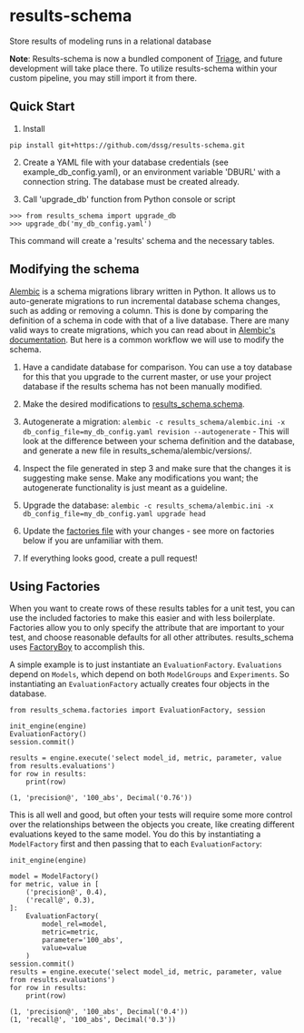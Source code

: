 # results-schema
Store results of modeling runs in a relational database

**Note**: Results-schema is now a bundled component of [Triage](https://github.com/dssg/triage), and future development will take place there. To utilize results-schema within your custom pipeline, you may still import it from there.

## Quick Start

1. Install

`pip install git+https://github.com/dssg/results-schema.git`

2. Create a YAML file with your database credentials (see example_db_config.yaml), or an environment variable 'DBURL' with a connection string. The database must be created already.

3. Call 'upgrade_db' function from Python console or script

```
>>> from results_schema import upgrade_db
>>> upgrade_db('my_db_config.yaml')
```

This command will create a 'results' schema and the necessary tables.


## Modifying the schema

[Alembic](http://alembic.zzzcomputing.com/en/latest/tutorial.html) is a schema migrations library written in Python. It allows us to auto-generate migrations to run incremental database schema changes, such as adding or removing a column. This is done by comparing the definition of a schema in code with that of a live database. There are many valid ways to create migrations, which you can read about in [Alembic's documentation](http://alembic.zzzcomputing.com/en/latest/tutorial.html). But here is a common workflow we will use to modify the schema.

1. Have a candidate database for comparison. You can use a toy database for this that you upgrade to the current master, or use your project database if the results schema has not been manually modified.

2. Make the desired modifications to [results_schema.schema](results_schema/schema.py).

3. Autogenerate a migration: `alembic -c results_schema/alembic.ini -x db_config_file=my_db_config.yaml revision --autogenerate` - This will look at the difference between your schema definition and the database, and generate a new file in results_schema/alembic/versions/.

4. Inspect the file generated in step 3 and make sure that the changes it is suggesting make sense. Make any modifications you want; the autogenerate functionality is just meant as a guideline.

5. Upgrade the database: `alembic -c results_schema/alembic.ini -x db_config_file=my_db_config.yaml upgrade head` 

6. Update the [factories file](results_schema/factories/__init__.py) with your changes - see more on factories below if you are unfamiliar with them.

7. If everything looks good, create a pull request!


## Using Factories

When you want to create rows of these results tables for a unit test, you can use the included factories to make this easier and with less boilerplate.  Factories allow you to only specify the attribute that are important to your test, and choose reasonable defaults for all other attributes. results_schema uses [FactoryBoy](http://factoryboy.readthedocs.io/en/latest/index.html) to accomplish this.

A simple example is to just instantiate an `EvaluationFactory`. `Evaluations` depend on `Models`, which depend on both `ModelGroups` and `Experiments`. So instantiating an `EvaluationFactory` actually creates four objects in the database.

```
from results_schema.factories import EvaluationFactory, session

init_engine(engine)
EvaluationFactory()
session.commit()

results = engine.execute('select model_id, metric, parameter, value from results.evaluations')
for row in results:
	print(row)
```

```
(1, 'precision@', '100_abs', Decimal('0.76'))
```

This is all well and good, but often your tests will require some more control over the relationships between the objects you create, like creating different evaluations keyed to the same model. You do this by instantiating a `ModelFactory` first and then passing that to each `EvaluationFactory`:

```
init_engine(engine)

model = ModelFactory()
for metric, value in [
	('precision@', 0.4),
	('recall@', 0.3),
]:
	EvaluationFactory(
		model_rel=model,
		metric=metric,
		parameter='100_abs',
		value=value
	)
session.commit()
results = engine.execute('select model_id, metric, parameter, value from results.evaluations')
for row in results:
	print(row)
```

```
(1, 'precision@', '100_abs', Decimal('0.4'))
(1, 'recall@', '100_abs', Decimal('0.3'))
```
